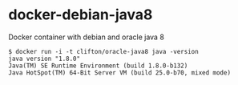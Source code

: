 docker-debian-java8
===========================

Docker container with debian and oracle java 8

```
$ docker run -i -t clifton/oracle-java8 java -version
java version "1.8.0"
Java(TM) SE Runtime Environment (build 1.8.0-b132)
Java HotSpot(TM) 64-Bit Server VM (build 25.0-b70, mixed mode)
```
